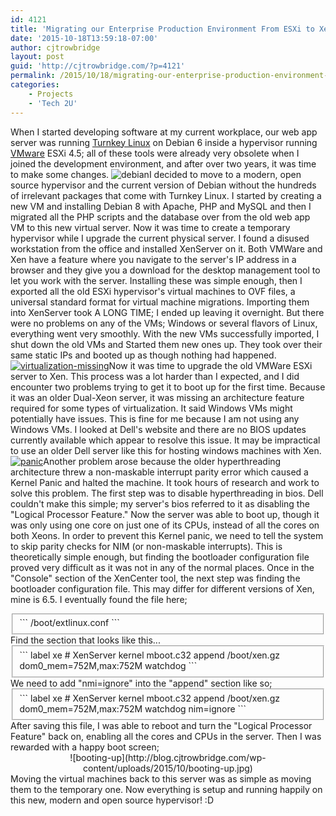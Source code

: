 ```yaml
---
id: 4121
title: 'Migrating our Enterprise Production Environment From ESXi to Xen'
date: '2015-10-18T13:59:18-07:00'
author: cjtrowbridge
layout: post
guid: 'http://cjtrowbridge.com/?p=4121'
permalink: /2015/10/18/migrating-our-enterprise-production-environment-from-esxi-to-xen/
categories:
    - Projects
    - 'Tech 2U'
---
```


When I started developing software at my current workplace, our web app server was running [Turnkey Linux](https://www.turnkeylinux.org/) on Debian 6 inside a hypervisor running [VMware](http://www.vmware.com/) ESXi 4.5; all of these tools were already very obsolete when I joined the development environment, and after over two years, it was time to make some changes. ![debian](http://blog.cjtrowbridge.com/wp-content/uploads/2015/10/debian1.jpg)I decided to move to a modern, open source hypervisor and the current version of Debian without the hundreds of irrelevant packages that come with Turnkey Linux. I started by creating a new VM and installing Debian 8 with Apache, PHP and MySQL and then I migrated all the PHP scripts and the database over from the old web app VM to this new virtual server. Now it was time to create a temporary hypervisor while I upgrade the current physical server. I found a disused workstation from the office and installed XenServer on it. Both VMWare and Xen have a feature where you navigate to the server's IP address in a browser and they give you a download for the desktop management tool to let you work with the server. Installing these was simple enough, then I exported all the old ESXi hypervisor's virtual machines to OVF files, a universal standard format for virtual machine migrations. Importing them into XenServer took A LONG TIME; I ended up leaving it overnight. But there were no problems on any of the VMs; Windows or several flavors of Linux, everything went very smoothly. With the new VMs successfully imported, I shut down the old VMs and Started them new ones up. They took over their same static IPs and booted up as though nothing had happened. [![virtualization-missing](http://blog.cjtrowbridge.com/wp-content/uploads/2015/10/virtualization-missing-175x131.jpg)](http://blog.cjtrowbridge.com/wp-content/uploads/2015/10/virtualization-missing.jpg)Now it was time to upgrade the old VMWare ESXi server to Xen. This process was a lot harder than I expected, and I did encounter two problems trying to get it to boot up for the first time. Because it was an older Dual-Xeon server, it was missing an architecture feature required for some types of virtualization. It said Windows VMs might potentially have issues. This is fine for me because I am not using any Windows VMs. I looked at Dell's website and there are no BIOS updates currently available which appear to resolve this issue. It may be impractical to use an older Dell server like this for hosting windows machines with Xen. [![panic](http://blog.cjtrowbridge.com/wp-content/uploads/2015/10/panic-175x131.jpg)](http://blog.cjtrowbridge.com/wp-content/uploads/2015/10/panic.jpg)Another problem arose because the older hyperthreading architecture threw a non-maskable interrupt parity error which caused a Kernel Panic and halted the machine. It took hours of research and work to solve this problem. The first step was to disable hyperthreading in bios. Dell couldn't make this simple; my server's bios referred to it as disabling the "Logical Processor Feature." Now the server was able to boot up, though it was only using one core on just one of its CPUs, instead of all the cores on both Xeons. In order to prevent this Kernel panic, we need to tell the system to skip parity checks for NIM (or non-maskable interrupts). This is theoretically simple enough, but finding the bootloader configuration file proved very difficult as it was not in any of the normal places. Once in the "Console" section of the XenCenter tool, the next step was finding the bootloader configuration file. This may differ for different versions of Xen, mine is 6.5. I eventually found the file here;

<fieldset>```
 /boot/extlinux.conf 
```

</fieldset>Find the section that looks like this... <fieldset>```
label xe
  # XenServer
  kernel mboot.c32
  append /boot/xen.gz dom0_mem=752M,max:752M watchdog 
```

</fieldset>We need to add "nmi=ignore" into the "append" section like so; <fieldset>```
label xe
  # XenServer
  kernel mboot.c32
  append /boot/xen.gz dom0_mem=752M,max:752M watchdog nim=ignore
```

</fieldset>After saving this file, I was able to reboot and turn the "Logical Processor Feature" back on, enabling all the cores and CPUs in the server. Then I was rewarded with a happy boot screen; <center>![booting-up](http://blog.cjtrowbridge.com/wp-content/uploads/2015/10/booting-up.jpg)</center>Moving the virtual machines back to this server was as simple as moving them to the temporary one. Now everything is setup and running happily on this new, modern and open source hypervisor! :D